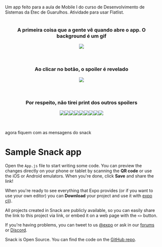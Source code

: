 Um app feito para a aula de Mobile I do curso de Desenvolvimento de Sistemas da Etec de Guarulhos. Atividade para usar Flatlist.
<br><br>
<div align="center">
  <h3>A primeira coisa que a gente vê quando abre o app. O background é um gif</h3>
  <img src="ImagensGit/1.png">
</div>
<br><br>
<div align="center">
  <h3>Ao clicar no botão, o spoiler é revelado</h3>
  <img src="ImagensGit/2.png">
</div>
<br><br>
<div align="center">
  <h3>Por respeito, não tirei print dos outros spoilers</h3>
  <img src="ImagensGit/3.png"><img src="ImagensGit/4.png"><img src="ImagensGit/5.png"><img src="ImagensGit/6.png"><img src="ImagensGit/7.png"><img src="ImagensGit/8.png"><img src="ImagensGit/9.png"><img src="ImagensGit/10.png"><img src="ImagensGit/11.png">
</div>
<br><br>

agora fiquem com as mensagens do snack
# Sample Snack app

Open the `App.js` file to start writing some code. You can preview the changes directly on your phone or tablet by scanning the **QR code** or use the iOS or Android emulators. When you're done, click **Save** and share the link!

When you're ready to see everything that Expo provides (or if you want to use your own editor) you can **Download** your project and use it with [expo cli](https://docs.expo.dev/get-started/installation/#expo-cli)).

All projects created in Snack are publicly available, so you can easily share the link to this project via link, or embed it on a web page with the `<>` button.

If you're having problems, you can tweet to us [@expo](https://twitter.com/expo) or ask in our [forums](https://forums.expo.dev/c/expo-dev-tools/61) or [Discord](https://chat.expo.dev/).

Snack is Open Source. You can find the code on the [GitHub repo](https://github.com/expo/snack).
